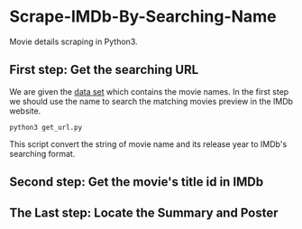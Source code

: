 # Scrape-IMDb-By-Searching-Name
Movie details scraping in Python3.

## First step: Get the searching URL
We are given the [data set](https://github.com/CCNU-internship-Dec2020/Scrape-IMDb-By-Searching-Name/blob/main/movies.dat) which contains the movie names. In the first step we should use the name to search the matching movies preview in the IMDb website.
```
python3 get_url.py
```
This script convert the string of movie name and its release year to IMDb's searching format.

## Second step: Get the movie's title id in IMDb
## The Last step: Locate the Summary and Poster
